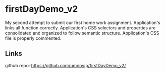 # firstDayDemo_v2
My second attempt to submit our first home work assignment. Application's links all function correctly. Application's CSS selectors and properties are consolidated and organized to follow semantic structure. Application's CSS file is properly commented.
## Links
github repo: https://github.com/umnovjp/firstDayDemo_v2/
